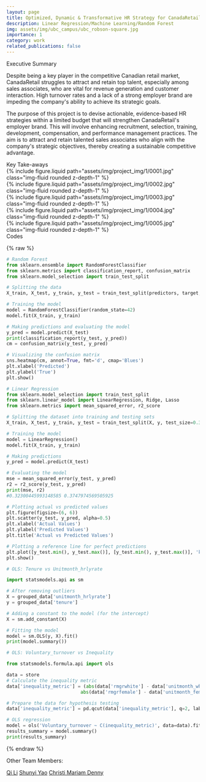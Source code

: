 ```yaml
---
layout: page
title: Optimized, Dynamic & Transformative HR Strategy for CanadaRetail
description: Linear Regression/Machine Learning/Random Forest
img: assets/img/ubc_campus/ubc_robson-square.jpg
importance: 1
category: work
related_publications: false
---
```


<div class="row">Executive Summary</div>

Despite being a key player in the competitive Canadian retail market, CanadaRetail struggles to attract and retain top talent, especially among sales associates, who are vital for revenue generation and customer interaction. High turnover rates and a lack of a strong employer brand are impeding the company's ability to achieve its strategic goals.

The purpose of this project is to devise actionable, evidence-based HR strategies within a limited budget that will strengthen CanadaRetail's employer brand. This will involve enhancing recruitment, selection, training, development, compensation, and performance management practices. The aim is to attract and retain talented sales associates who align with the company's strategic objectives, thereby creating a sustainable competitive advantage.

<div class="row">Key Take-aways</div>

<div class="row">
    <div class="col-sm mt-3 mt-md-0">
        {% include figure.liquid path="assets/img/project_img/1/0001.jpg" class="img-fluid rounded z-depth-1" %}
    </div>
</div>
<div class="row">
    <div class="col-sm mt-3 mt-md-0">
        {% include figure.liquid path="assets/img/project_img/1/0002.jpg" class="img-fluid rounded z-depth-1" %}
    </div>
</div>
<div class="row">
    <div class="col-sm mt-3 mt-md-0">
        {% include figure.liquid path="assets/img/project_img/1/0003.jpg" class="img-fluid rounded z-depth-1" %}
    </div>
</div>
<div class="row">
    <div class="col-sm mt-3 mt-md-0">
        {% include figure.liquid path="assets/img/project_img/1/0004.jpg" class="img-fluid rounded z-depth-1" %}
    </div>
</div>
<div class="row">
    <div class="col-sm mt-3 mt-md-0">
        {% include figure.liquid path="assets/img/project_img/1/0005.jpg" class="img-fluid rounded z-depth-1" %}
    </div>
</div>

<div class="row">Codes</div>

{% raw %}

```python
# Random Forest 
from sklearn.ensemble import RandomForestClassifier
from sklearn.metrics import classification_report, confusion_matrix
from sklearn.model_selection import train_test_split

# Splitting the data
X_train, X_test, y_train, y_test = train_test_split(predictors, target, test_size=0.3, random_state=42)

# Training the model
model = RandomForestClassifier(random_state=42)
model.fit(X_train, y_train)

# Making predictions and evaluating the model
y_pred = model.predict(X_test)
print(classification_report(y_test, y_pred))
cm = confusion_matrix(y_test, y_pred)

# Visualizing the confusion matrix
sns.heatmap(cm, annot=True, fmt='d', cmap='Blues')
plt.xlabel('Predicted')
plt.ylabel('True')
plt.show()
```

```python
# Linear Regression
from sklearn.model_selection import train_test_split
from sklearn.linear_model import LinearRegression, Ridge, Lasso
from sklearn.metrics import mean_squared_error, r2_score

# Splitting the dataset into training and testing sets
X_train, X_test, y_train, y_test = train_test_split(X, y, test_size=0.3, random_state=42)

# Training the model
model = LinearRegression()
model.fit(X_train, y_train)

# Making predictions
y_pred = model.predict(X_test)

# Evaluating the model
mse = mean_squared_error(y_test, y_pred)
r2 = r2_score(y_test, y_pred)
print(mse, r2)
#0.32300445993148585 0.3747974569505925

# Plotting actual vs predicted values
plt.figure(figsize=(6, 6))
plt.scatter(y_test, y_pred, alpha=0.5)
plt.xlabel('Actual Values')
plt.ylabel('Predicted Values')
plt.title('Actual vs Predicted Values')

# Plotting a reference line for perfect predictions
plt.plot([y_test.min(), y_test.max()], [y_test.min(), y_test.max()], 'k--', lw=2)
plt.show()
```

```python
# OLS: Tenure vs Unitmonth_hrlyrate 

import statsmodels.api as sm

# After removing outliers
X = grouped_data['unitmonth_hrlyrate']
y = grouped_data['tenure']

# Adding a constant to the model (for the intercept)
X = sm.add_constant(X)

# Fitting the model
model = sm.OLS(y, X).fit()
print(model.summary())

# OLS: Voluntary_turnover vs Inequality 

from statsmodels.formula.api import ols

data = store
# Calculate the inequality metric
data['inequality_metric'] = (abs(data['rmgrwhite'] - data['unitmonth_white']) + 
                           abs(data['rmgrfemale'] - data['unitmonth_female']))

# Prepare the data for hypothesis testing
data['inequality_metric'] = pd.qcut(data['inequality_metric'], q=2, labels=['High Equality', 'Low Equality'])

# OLS regression
model = ols('Voluntary_turnover ~ C(inequality_metric)', data=data).fit()
results_summary = model.summary()
print(results_summary)
```

{% endraw %}

<div class="row">Other Team Members:</div>

<a href = "https://www.linkedin.com/in/qi-li-51b92227a/">Qi Li</a>
<a href = "https://www.linkedin.com/in/shunyiyao/">Shunyi Yao</a>
<a href = "https://www.linkedin.com/in/christi-mariam/">Christi Mariam Denny</a>